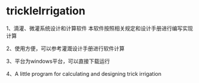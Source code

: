 # trickleIrrigation
1、滴灌、微灌系统设计和计算软件
本软件按照相关规定和设计手册进行编写实现计算

2、使用方便，可以参考灌溉设计手册进行软件计算

3、平台为windows平台，可以直接下载运行

4、A little program for calculating and designing trick irrigation 
